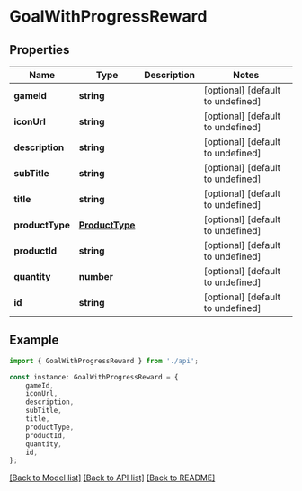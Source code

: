 # GoalWithProgressReward


## Properties

Name | Type | Description | Notes
------------ | ------------- | ------------- | -------------
**gameId** | **string** |  | [optional] [default to undefined]
**iconUrl** | **string** |  | [optional] [default to undefined]
**description** | **string** |  | [optional] [default to undefined]
**subTitle** | **string** |  | [optional] [default to undefined]
**title** | **string** |  | [optional] [default to undefined]
**productType** | [**ProductType**](ProductType.md) |  | [optional] [default to undefined]
**productId** | **string** |  | [optional] [default to undefined]
**quantity** | **number** |  | [optional] [default to undefined]
**id** | **string** |  | [optional] [default to undefined]

## Example

```typescript
import { GoalWithProgressReward } from './api';

const instance: GoalWithProgressReward = {
    gameId,
    iconUrl,
    description,
    subTitle,
    title,
    productType,
    productId,
    quantity,
    id,
};
```

[[Back to Model list]](../README.md#documentation-for-models) [[Back to API list]](../README.md#documentation-for-api-endpoints) [[Back to README]](../README.md)
